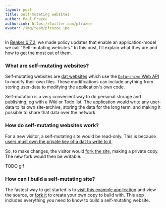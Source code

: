 ```yaml
---
layout: post
title: Self-mutating websites
author: Paul Frazee
authorLink: https://twitter.com/pfrazee
avatar: /img/team/pfrazee.jpg
---
```


In [Beaker 0.7.2](TODO), we made policy updates that enable an application-model we call "Self-mutating websites." In this post, I'll explain what they are and how to get the most out of them.

### What are self-mutating websites?

Self-mutating websites are [dat websites](TODO) which use the [`DatArchive` Web API](TODO) to modify their own files. These modifications can include anything from storing user-data to modifying the application's own code.

Self-mutation is a very convenient way to do personal storage and publishing, eg with a Wiki or Todo list. The application would write any user-data to its own site-archive, storing the data for the long term, and making it possible to share that data over the network.

### How do self-mutating websites work?

For a new visitor, a self-mutating site would be read-only. This is because [users must own the private key of a dat to write to it](TODO).

So, to make changes, the visitor would [fork the site](TODO), making a private copy. The new fork would then be writable.

TODO gif

### How can I build a self-mutating site?

The fastest way to get started is to [visit this example application](TODO) and view the source, or [fork it](TODO) to create your own copy to build with. This app includes everything you need to know to build a self-mutating website.